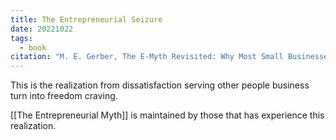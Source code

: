 ```yaml
---
title: The Entrepreneurial Seizure
date: 20221022
tags:
  - book
citation: "M. E. Gerber, The E-Myth Revisited: Why Most Small Businesses Don’t Work and What to Do About It. Harper Collins, 2009."
---
```

This is the realization from dissatisfaction serving other people business turn into freedom craving. 

[[The Entrepreneurial Myth]] is maintained by those that has experience this realization.